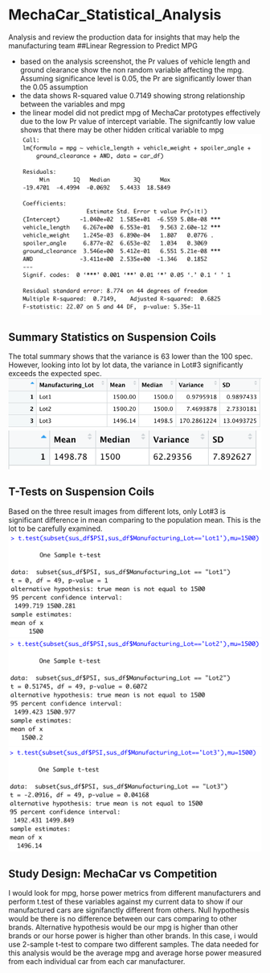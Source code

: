 # MechaCar_Statistical_Analysis
Analysis and review the production data for insights that may help the manufacturing team
##Linear Regression to Predict MPG
- based on the analysis screenshot, the Pr values of vehicle length and ground clearance show the non random variable affecting the mpg. Assuming significance level is 0.05, the Pr are significantly lower than the 0.05 assumption
- the data shows R-squared value 0.7149 showing strong relationship between the variables and mpg 
- the linear model did not predict mpg of MechaCar prototypes effectively due to the low Pr value of intercept variable. The signifcantly low value shows that there may be other hidden critical variable to mpg
![Multivariable Linear Regression.png](https://github.com/chris820629/MechaCar_Statistical_Analysis/blob/main/Multivariable%20Linear%20Regression.png)
## Summary Statistics on Suspension Coils
The total summary shows that the variance is 63 lower than the 100 spec. However, looking into lot by lot data, the variance in Lot#3 significantly exceeds the expected spec. 
![Lot Summary.png](https://github.com/chris820629/MechaCar_Statistical_Analysis/blob/main/Lot%20Summary.png)
![Total Summary.png](https://github.com/chris820629/MechaCar_Statistical_Analysis/blob/main/Total%20Summary.png)
## T-Tests on Suspension Coils
Based on the three result images from different lots, only Lot#3 is significant difference in mean comparing to the population mean. This is the lot to be carefully examined.
![Lot_1.png](https://github.com/chris820629/MechaCar_Statistical_Analysis/blob/main/Lot_1.png)
![Lot_2.png](https://github.com/chris820629/MechaCar_Statistical_Analysis/blob/main/Lot_2.png)
![Lot_3.png](https://github.com/chris820629/MechaCar_Statistical_Analysis/blob/main/Lot_3.png)
## Study Design: MechaCar vs Competition
I would look for mpg, horse power metrics from different manufacturers and perform t.test of these variables against my current data to show if our manufactured cars are signifanctly different from others. Null hypothesis would be there is no difference between our cars comparing to other brands. Alternative hypothesis would be our mpg is higher than other brands or our horse power is higher than other brands. In this case, i would use 2-sample t-test to compare two different samples. The data needed for this analysis would be the average mpg and average horse power measured from each individual car from each car manufacturer. 




